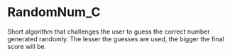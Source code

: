 # RandomNum_C
Short algorithm that challenges the user to guess the correct number generated randomly. The lesser the guesses are used, the bigger the final score will be.
